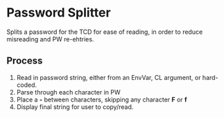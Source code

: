 # Password Splitter

Splits a password for the TCD for ease of reading, in order to reduce misreading and PW re-ehtries.

## Process

1. Read in password string, either from an EnvVar, CL argument, or hard-coded.
2. Parse through each character in PW
3. Place a **-** between characters, skipping any character **F** or **f**
4. Display final string for user to copy/read.
